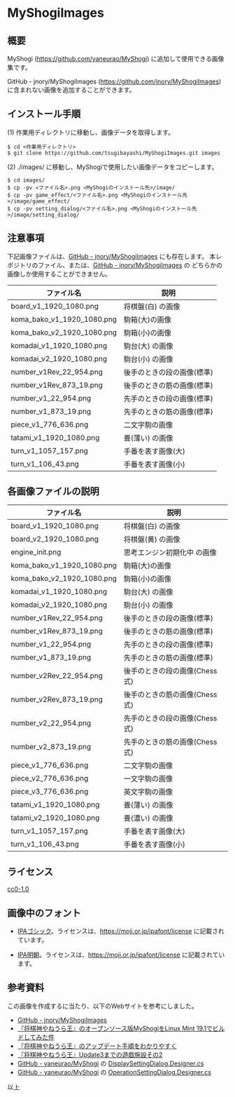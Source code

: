 # MyShogiImages

## 概要

MyShogi (https://github.com/yaneurao/MyShogi) に追加して使用できる画像集です。

GitHub - jnory/MyShogiImages (https://github.com/jnory/MyShogiImages) に含まれない画像を追加することができます。

## インストール手順

(1) 作業用ディレクトリに移動し、画像データを取得します。

    $ cd <作業用ディレクトリ>
    $ git clone https://github.com/tsugibayashi/MyShogiImages.git images

(2) ./images/ に移動し、MyShogiで使用したい画像データをコピーします。

    $ cd images/
    $ cp -pv <ファイル名>.png <MyShogiのインストール先>/image/
    $ cp -pv game_effect/<ファイル名>.png <MyShogiのインストール先>/image/game_effect/
    $ cp -pv setting_dialog/<ファイル名>.png <MyShogiのインストール先>/image/setting_dialog/

## 注意事項

下記画像ファイルは、[GitHub - jnory/MyShogiImages](https://github.com/jnory/MyShogiImages) にも存在します。
本レポジトリのファイル、または、[GitHub - jnory/MyShogiImages](https://github.com/jnory/MyShogiImages) の
どちらかの画像しか使用することができません。

| ファイル名 | 説明 |
----|----
| board_v1_1920_1080.png | 将棋盤(白) の画像 |
| koma_bako_v1_1920_1080.png | 駒箱(大)の画像 |
| koma_bako_v2_1920_1080.png | 駒箱(小)の画像 |
| komadai_v1_1920_1080.png | 駒台(大) の画像 |
| komadai_v2_1920_1080.png | 駒台(小) の画像 |
| number_v1Rev_22_954.png | 後手のときの段の画像(標準) |
| number_v1Rev_873_19.png | 後手のときの筋の画像(標準) |
| number_v1_22_954.png | 先手のときの段の画像(標準) |
| number_v1_873_19.png | 先手のときの筋の画像(標準) |
| piece_v1_776_636.png | 二文字駒の画像 |
| tatami_v1_1920_1080.png | 畳(薄い) の画像 |
| turn_v1_1057_157.png | 手番を表す画像(大) |
| turn_v1_106_43.png | 手番を表す画像(小) |

## 各画像ファイルの説明

| ファイル名 | 説明 |
----|----
| board_v1_1920_1080.png | 将棋盤(白) の画像 |
| board_v2_1920_1080.png | 将棋盤(黄) の画像 |
| engine_init.png | 思考エンジン初期化中 の画像 |
| koma_bako_v1_1920_1080.png | 駒箱(大)の画像 |
| koma_bako_v2_1920_1080.png | 駒箱(小)の画像 |
| komadai_v1_1920_1080.png | 駒台(大) の画像 |
| komadai_v2_1920_1080.png | 駒台(小) の画像 |
| number_v1Rev_22_954.png | 後手のときの段の画像(標準) |
| number_v1Rev_873_19.png | 後手のときの筋の画像(標準) |
| number_v1_22_954.png | 先手のときの段の画像(標準) |
| number_v1_873_19.png | 先手のときの筋の画像(標準) |
| number_v2Rev_22_954.png | 後手のときの段の画像(Chess式) |
| number_v2Rev_873_19.png | 後手のときの筋の画像(Chess式) |
| number_v2_22_954.png | 先手のときの段の画像(Chess式) |
| number_v2_873_19.png | 先手のときの筋の画像(Chess式) |
| piece_v1_776_636.png | 二文字駒の画像 |
| piece_v2_776_636.png | 一文字駒の画像 |
| piece_v3_776_636.png | 英文字駒の画像 |
| tatami_v1_1920_1080.png | 畳(薄い) の画像 |
| tatami_v2_1920_1080.png | 畳(濃い) の画像 |
| turn_v1_1057_157.png | 手番を表す画像(大) |
| turn_v1_106_43.png | 手番を表す画像(小) |

## ライセンス

[cc0-1.0](https://creativecommons.org/publicdomain/zero/1.0/deed.ja)

## 画像中のフォント

* [IPAゴシック](https://moji.or.jp/ipafont/)。ライセンスは、https://moji.or.jp/ipafont/license に記載されています。

* [IPA明朝](https://moji.or.jp/ipafont/)。ライセンスは、https://moji.or.jp/ipafont/license に記載されています。

## 参考資料

この画像を作成するに当たり、以下のWebサイトを参考にしました。

* [GitHub - jnory/MyShogiImages](https://github.com/jnory/MyShogiImages)
* [『将棋神やねうら王』のオープンソース版MyShogiをLinux Mint 19.1でビルドしてみた件](http://hennohito.cocolog-nifty.com/blog/2019/03/post-3ed3.html)
* [『将棋神やねうら王』のアップデート手順をわかりやすく](http://yaneuraou.yaneu.com/2018/09/09/%E3%80%8E%E5%B0%86%E6%A3%8B%E7%A5%9E%E3%82%84%E3%81%AD%E3%81%86%E3%82%89%E7%8E%8B%E3%80%8F%E3%81%AE%E3%82%A2%E3%83%83%E3%83%97%E3%83%87%E3%83%BC%E3%83%88%E6%89%8B%E9%A0%86%E3%82%92%E3%82%8F%E3%81%8B/)
* [『将棋神やねうら王』Update3までの遊戯施設その2](http://yaneuraou.yaneu.com/2020/02/06/%e3%80%8e%e5%b0%86%e6%a3%8b%e7%a5%9e%e3%82%84%e3%81%ad%e3%81%86%e3%82%89%e7%8e%8b%e3%80%8fupdate3%e3%81%be%e3%81%a7%e3%81%ae%e9%81%8a%e6%88%af%e6%96%bd%e8%a8%ad%e3%81%9d%e3%81%ae2/)
* [GitHub - yaneurao/MyShogi](https://github.com/yaneurao/MyShogi) の [DisplaySettingDialog.Designer.cs](https://github.com/yaneurao/MyShogi/blob/master/MyShogi/View/Win2D/Setting/DisplaySettingDialog.Designer.cs)
* [GitHub - yaneurao/MyShogi](https://github.com/yaneurao/MyShogi) の [OperationSettingDialog.Designer.cs](https://github.com/yaneurao/MyShogi/blob/master/MyShogi/View/Win2D/Setting/OperationSettingDialog.Designer.cs)

以上

